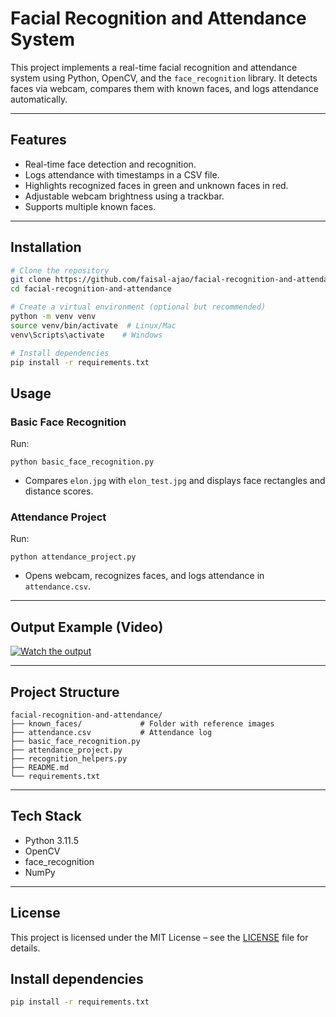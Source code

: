 # Facial Recognition and Attendance System

This project implements a real-time facial recognition and attendance system using Python, OpenCV, and the `face_recognition` library. It detects faces via webcam, compares them with known faces, and logs attendance automatically.

---

## Features
- Real-time face detection and recognition.
- Logs attendance with timestamps in a CSV file.
- Highlights recognized faces in green and unknown faces in red.
- Adjustable webcam brightness using a trackbar.
- Supports multiple known faces.

---

## Installation

```bash
# Clone the repository
git clone https://github.com/faisal-ajao/facial-recognition-and-attendance.git
cd facial-recognition-and-attendance

# Create a virtual environment (optional but recommended)
python -m venv venv
source venv/bin/activate  # Linux/Mac
venv\Scripts\activate    # Windows

# Install dependencies
pip install -r requirements.txt
```

## Usage

### Basic Face Recognition
Run:
```
python basic_face_recognition.py
```
- Compares `elon.jpg` with `elon_test.jpg` and displays face rectangles and distance scores.

### Attendance Project
Run:
```
python attendance_project.py
```
- Opens webcam, recognizes faces, and logs attendance in `attendance.csv`.

---

## Output Example (Video)
[![Watch the output](https://img.youtube.com/vi/1zLKt2gpCck/hqdefault.jpg)](https://youtu.be/1zLKt2gpCck?feature=shared)

---

## Project Structure
```
facial-recognition-and-attendance/
├── known_faces/             # Folder with reference images
├── attendance.csv           # Attendance log
├── basic_face_recognition.py
├── attendance_project.py
├── recognition_helpers.py
├── README.md
└── requirements.txt 
```

---

## Tech Stack
- Python 3.11.5
- OpenCV
- face_recognition
- NumPy


---

## License
This project is licensed under the MIT License – see the [LICENSE](LICENSE) file for details.

## Install dependencies
```bash
pip install -r requirements.txt
```
